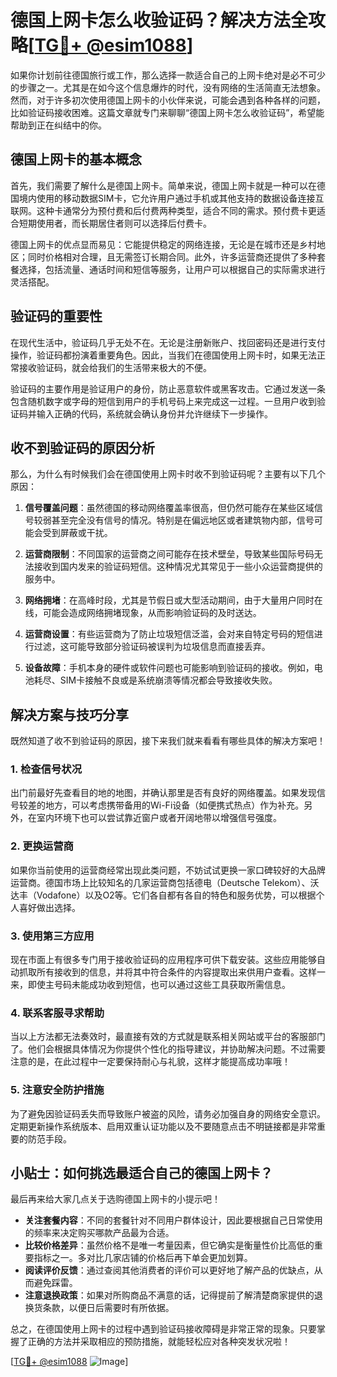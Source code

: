 # 德国上网卡怎么收验证码？解决方法全攻略[[TG💪+ @esim1088](https://t.me/s/esim1088)]

如果你计划前往德国旅行或工作，那么选择一款适合自己的上网卡绝对是必不可少的步骤之一。尤其是在如今这个信息爆炸的时代，没有网络的生活简直无法想象。然而，对于许多初次使用德国上网卡的小伙伴来说，可能会遇到各种各样的问题，比如验证码接收困难。这篇文章就专门来聊聊“德国上网卡怎么收验证码”，希望能帮助到正在纠结中的你。

## 德国上网卡的基本概念

首先，我们需要了解什么是德国上网卡。简单来说，德国上网卡就是一种可以在德国境内使用的移动数据SIM卡，它允许用户通过手机或其他支持的数据设备连接互联网。这种卡通常分为预付费和后付费两种类型，适合不同的需求。预付费卡更适合短期使用者，而长期居住者则可以选择后付费卡。

德国上网卡的优点显而易见：它能提供稳定的网络连接，无论是在城市还是乡村地区；同时价格相对合理，且无需签订长期合同。此外，许多运营商还提供了多种套餐选择，包括流量、通话时间和短信等服务，让用户可以根据自己的实际需求进行灵活搭配。

## 验证码的重要性

在现代生活中，验证码几乎无处不在。无论是注册新账户、找回密码还是进行支付操作，验证码都扮演着重要角色。因此，当我们在德国使用上网卡时，如果无法正常接收验证码，就会给我们的生活带来极大的不便。

验证码的主要作用是验证用户的身份，防止恶意软件或黑客攻击。它通过发送一条包含随机数字或字母的短信到用户的手机号码上来完成这一过程。一旦用户收到验证码并输入正确的代码，系统就会确认身份并允许继续下一步操作。

## 收不到验证码的原因分析

那么，为什么有时候我们会在德国使用上网卡时收不到验证码呢？主要有以下几个原因：

1. **信号覆盖问题**：虽然德国的移动网络覆盖率很高，但仍然可能存在某些区域信号较弱甚至完全没有信号的情况。特别是在偏远地区或者建筑物内部，信号可能会受到屏蔽或干扰。
   
2. **运营商限制**：不同国家的运营商之间可能存在技术壁垒，导致某些国际号码无法接收到国内发来的验证码短信。这种情况尤其常见于一些小众运营商提供的服务中。
   
3. **网络拥堵**：在高峰时段，尤其是节假日或大型活动期间，由于大量用户同时在线，可能会造成网络拥堵现象，从而影响验证码的及时送达。
   
4. **运营商设置**：有些运营商为了防止垃圾短信泛滥，会对来自特定号码的短信进行过滤，这可能导致部分验证码被误判为垃圾信息而直接丢弃。
   
5. **设备故障**：手机本身的硬件或软件问题也可能影响到验证码的接收。例如，电池耗尽、SIM卡接触不良或是系统崩溃等情况都会导致接收失败。

## 解决方案与技巧分享

既然知道了收不到验证码的原因，接下来我们就来看看有哪些具体的解决方案吧！

### 1. 检查信号状况
出门前最好先查看目的地的地图，并确认那里是否有良好的网络覆盖。如果发现信号较差的地方，可以考虑携带备用的Wi-Fi设备（如便携式热点）作为补充。另外，在室内环境下也可以尝试靠近窗户或者开阔地带以增强信号强度。

### 2. 更换运营商
如果你当前使用的运营商经常出现此类问题，不妨试试更换一家口碑较好的大品牌运营商。德国市场上比较知名的几家运营商包括德电（Deutsche Telekom）、沃达丰（Vodafone）以及O2等。它们各自都有各自的特色和服务优势，可以根据个人喜好做出选择。

### 3. 使用第三方应用
现在市面上有很多专门用于接收验证码的应用程序可供下载安装。这些应用能够自动抓取所有接收到的信息，并将其中符合条件的内容提取出来供用户查看。这样一来，即使主号码未能成功收到短信，也可以通过这些工具获取所需信息。

### 4. 联系客服寻求帮助
当以上方法都无法奏效时，最直接有效的方式就是联系相关网站或平台的客服部门了。他们会根据具体情况为你提供个性化的指导建议，并协助解决问题。不过需要注意的是，在此过程中一定要保持耐心与礼貌，这样才能提高成功率哦！

### 5. 注意安全防护措施
为了避免因验证码丢失而导致账户被盗的风险，请务必加强自身的网络安全意识。定期更新操作系统版本、启用双重认证功能以及不要随意点击不明链接都是非常重要的防范手段。

## 小贴士：如何挑选最适合自己的德国上网卡？

最后再来给大家几点关于选购德国上网卡的小提示吧！

- **关注套餐内容**：不同的套餐针对不同用户群体设计，因此要根据自己日常使用的频率来决定购买哪款产品最为合适。
- **比较价格差异**：虽然价格不是唯一考量因素，但它确实是衡量性价比高低的重要指标之一。多对比几家店铺的价格后再下单会更加划算。
- **阅读评价反馈**：通过查阅其他消费者的评价可以更好地了解产品的优缺点，从而避免踩雷。
- **注意退换政策**：如果对所购商品不满意的话，记得提前了解清楚商家提供的退换货条款，以便日后需要时有所依据。

总之，在德国使用上网卡的过程中遇到验证码接收障碍是非常正常的现象。只要掌握了正确的方法并采取相应的预防措施，就能轻松应对各种突发状况啦！

[[TG💪+ @esim1088](https://t.me/s/esim1088) ![Image](https://i.postimg.cc/4NQfJmqS/Snipaste-2025-05-13-00-14-12.png)]